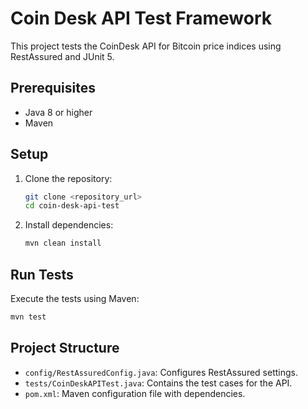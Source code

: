 # Coin Desk API Test Framework

This project tests the CoinDesk API for Bitcoin price indices using RestAssured and JUnit 5.

## Prerequisites

- Java 8 or higher
- Maven

## Setup

1. Clone the repository:
   ```bash
   git clone <repository_url>
   cd coin-desk-api-test
   ```

2. Install dependencies:
   ```bash
   mvn clean install
   ```

## Run Tests

Execute the tests using Maven:
```bash
mvn test
```

## Project Structure

- `config/RestAssuredConfig.java`: Configures RestAssured settings.
- `tests/CoinDeskAPITest.java`: Contains the test cases for the API.
- `pom.xml`: Maven configuration file with dependencies.

